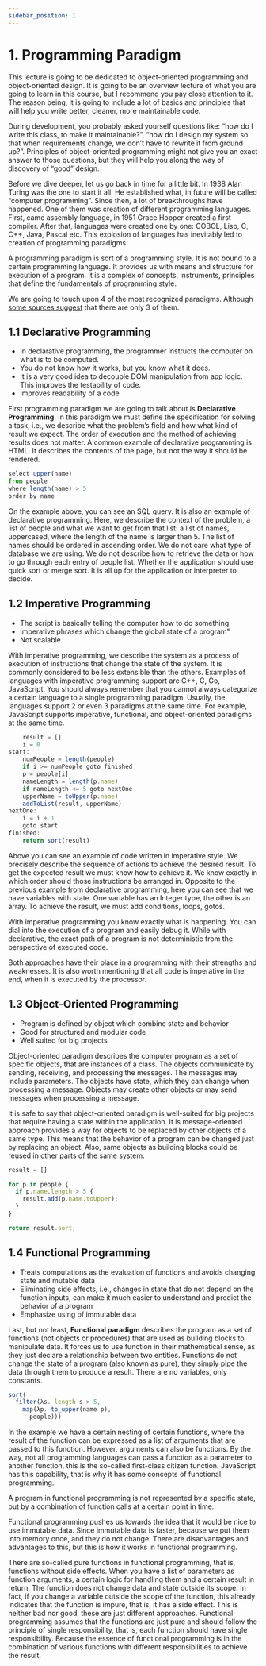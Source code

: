 ```yaml
---
sidebar_position: 1
---
```


# 1. Programming Paradigm

This lecture is going to be dedicated to object-oriented programming and object-oriented design. It is going to be an overview lecture of what you are going to learn in this course, but I recommend you pay close attention to it. The reason being, it is going to include a lot of basics and principles that will help you write better, cleaner, more maintainable code.

During development, you probably asked yourself questions like: “how do I write this class, to make it maintainable?”, “how do I design my system so that when requirements change, we don’t have to rewrite it from ground up?”. Principles of object-oriented programming might not give you an exact answer to those questions, but they will help you along the way of discovery of “good” design.

Before we dive deeper, let us go back in time for a little bit. In 1938 Alan Turing was the one to start it all. He established what, in future will be called “computer programming”. Since then, a lot of breakthroughs have happened. One of them was creation of different programming languages. First, came assembly language, in 1951 Grace Hopper created a first compiler. After that, languages were created one by one: COBOL, Lisp, C, C++, Java, Pascal etc. This explosion of languages has inevitably led to creation of programming paradigms.

A programming paradigm is sort of a programming style. It is not bound to a certain programming language. It provides us with means and structure for execution of a program. It is a complex of concepts, instruments, principles that define the fundamentals of programming style.

We are going to touch upon 4 of the most recognized paradigms. Although [some sources suggest](https://wiki.c2.com/?ThereAreExactlyThreeParadigms) that there are only 3 of them.

## 1.1 Declarative Programming
- In declarative programming, the programmer instructs the computer on what is to be computed.
- You do not know how it works, but you know what it does.
- It is a very good idea to decouple DOM manipulation from app logic. This improves the testability of code.
- Improves readability of a code

First programming paradigm we are going to talk about is **Declarative Programming**. In this paradigm we must define the specification for solving a task, i.e., we describe what the problem’s field and how what kind of result we expect. The order of execution and the method of achieving results does not matter. A common example of declarative programming is HTML. It describes the contents of the page, but not the way it should be rendered.

```js title="Listing 1.1 - Example of declarative code"
select upper(name)
from people
where length(name) > 5
order by name
```

On the example above, you can see an SQL query. It is also an example of declarative programming. Here, we describe the context of the problem, a list of people and what we want to get from that list: a list of names, uppercased, where the length of the name is larger than 5. The list of names should be ordered in ascending order. We do not care what type of database we are using. We do not describe how to retrieve the data or how to go through each entry of people list. Whether the application should use quick sort or merge sort. It is all up for the application or interpreter to decide.

## 1.2 Imperative Programming
- The script is basically telling the computer how to do something.
- Imperative phrases which change the global state of a program"
- Not scalable

With imperative programming, we describe the system as a process of execution of instructions that change the state of the system. It is commonly considered to be less extensible than the others. Examples of languages with imperative programming support are C++, C, Go, JavaScript. You should always remember that you cannot always categorize a certain language to a single programming paradigm. Usually, the languages support 2 or even 3 paradigms at the same time. For example, JavaScript supports imperative, functional, and object-oriented paradigms at the same time.

```js title="Listing 1.2 - Example of imperative code"
    result = []
    i = 0
start:
    numPeople = length(people)
    if i >= numPeople goto finished
    p = people[i]
    nameLength = length(p.name)
    if nameLength <= 5 goto nextOne
    upperName = toUpper(p.name)
    addToList(result, upperName)
nextOne:
    i = i + 1
    goto start
finished:
    return sort(result)
```

Above you can see an example of code written in imperative style. We precisely describe the sequence of actions to achieve the desired result. To get the expected result we must know how to achieve it. We know exactly in which order should those instructions be arranged in. Opposite to the previous example from declarative programming, here you can see that we have variables with state. One variable has an Integer type, the other is an array. To achieve the result, we must add conditions, loops, gotos.

With imperative programming you know exactly what is happening. You can dial into the execution of a program and easily debug it. While with declarative, the exact path of a program is not deterministic from the perspective of executed code.

Both approaches have their place in a programming with their strengths and weaknesses. It is also worth mentioning that all code is imperative in the end, when it is executed by the processor.

## 1.3 Object-Oriented Programming
- Program is defined by object which combine state and behavior
- Good for structured and modular code
- Well suited for big projects

Object-oriented paradigm describes the computer program as a set of specific objects, that are instances of a class. The objects communicate by sending, receiving, and processing the messages. The messages may include parameters. The objects have state, which they can change when processing a message. Objects may create other objects or may send messages when processing a message.

It is safe to say that object-oriented paradigm is well-suited for big projects that require having a state within the application. It is message-oriented approach provides a way for objects to be replaced by other objects of a same type. This means that the behavior of a program can be changed just by replacing an object. Also, same objects as building blocks could be reused in other parts of the same system.

```js title="Listing 1.3 - Example of object-oriented code"
result = []

for p in people {
  if p.name.length > 5 {
    result.add(p.name.toUpper);
  }
}

return result.sort;
```

## 1.4 Functional Programming
- Treats computations as the evaluation of functions and avoids changing state and mutable data
- Eliminating side effects, i.e., changes in state that do not depend on the function inputs, can make it much easier to understand and predict the behavior of a program
- Emphasize using of immutable data

Last, but not least, **Functional paradigm** describes the program as a set of functions (not objects or procedures) that are used as building blocks to manipulate data. It forces us to use function in their mathematical sense, as they just declare a relationship between two entities. Functions do not change the state of a program (also known as pure), they simply pipe the data through them to produce a result. There are no variables, only constants.

```js title="Listing 1.4 - Example of functional code"
sort(
  filter(λs. length s > 5,
    map(λp. to_upper(name p),
      people)))
```

In the example we have a certain nesting of certain functions, where the result of the function can be expressed as a list of arguments that are passed to this function. However, arguments can also be functions. By the way, not all programming languages can pass a function as a parameter to another function, this is the so-called first-class citizen function. JavaScript has this capability, that is why it has some concepts of functional programming.

A program in functional programming is not represented by a specific state, but by a combination of function calls at a certain point in time.

Functional programming pushes us towards the idea that it would be nice to use immutable data. Since immutable data is faster, because we put them into memory once, and they do not change. There are disadvantages and advantages to this, but this is how it works in functional programming.

There are so-called pure functions in functional programming, that is, functions without side effects. When you have a list of parameters as function arguments, a certain logic for handling them and a certain result in return. The function does not change data and state outside its scope. In fact, if you change a variable outside the scope of the function, this already indicates that the function is impure, that is, it has a side effect. This is neither bad nor good, these are just different approaches. Functional programming assumes that the functions are just pure and should follow the principle of single responsibility, that is, each function should have single responsibility. Because the essence of functional programming is in the combination of various functions with different responsibilities to achieve the result.
